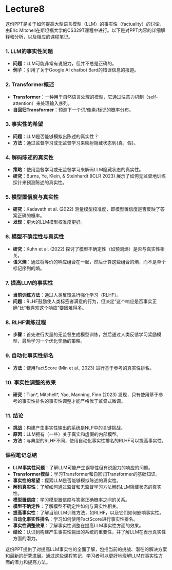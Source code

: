 # Lecture8

这份PPT是关于如何提高大型语言模型（LLM）的事实性（factuality）的讨论，由Eric Mitchell在斯坦福大学的CS329T课程中进行。以下是对PPT内容的详细解释和分析，以及相应的课程笔记。

### 1. LLM的事实性问题
- **问题**：LLM可能非常有说服力，但并不总是正确的。
- **例子**：引用了关于Google AI chatbot Bard的错误信息的报道。

### 2. Transformer概述
- **Transformer**：一种用于自然语言处理的模型，它通过注意力机制（self-attention）来处理输入序列。
- **自回归Transformer**：预测下一个词/像素/标记的概率分布。

### 3. 事实性的希望
- **问题**：LLM是否能够模拟出陈述的真实性？
- **方法**：通过监督学习或无监督学习来映射隐藏状态到{真，假}。

### 4. 解码陈述的真实性
- **策略**：使用监督学习或无监督学习来解码LLM隐藏状态的真实性。
- **研究**：Burns, Ye, Klein, & Steinhardt (ICLR 2023) 展示了如何无监督地训练探针来预测陈述的真实性。

### 5. 模型置信度与真实性
- **研究**：Kadavath et al. (2022) 测量模型校准度，即模型置信度是否反映了答案正确的概率。
- **发现**：更大的LLM模型校准度更好。

### 6. 模型不确定性与真实性
- **研究**：Kuhn et al. (2022) 探讨了模型不确定性（如预测熵）是否与真实性相关。
- **语义熵**：通过将等价的响应组合在一起，然后计算这些组合的熵，而不是单个标记序列的熵。

### 7. 提高LLM的事实性
- **当前训练方法**：通过人类反馈进行强化学习（RLHF）。
- **问题**：RLHF鼓励使人类标签者满意的行为，但决定“这个响应是否事实正确”比“我喜欢这个响应”要困难得多。

### 8. RLHF训练过程
- **步骤**：首先进行大量的无监督生成模型训练，然后通过人类反馈学习奖励模型，最后学习一个优化奖励的策略。

### 9. 自动化事实性排名
- **方法**：使用FactScore (Min et al., 2023) 进行基于参考的真实性排名。

### 10. 事实性调整的效果
- **研究**：Tian*, Mitchell*, Yao, Manning, Finn (2023) 发现，只有使用基于参考的事实性排名的事实性调整才能严格优于监督式微调。

### 11. 结论
- **挑战**：构建产生事实性输出的系统是NLP中的关键挑战。
- **原因**：LLM拥有（一些）关于真实和虚假的内部模型。
- **方法**：与典型的RLHF不同，使用自动化事实性排名的RLHF可以提高事实性。

### 课程笔记总结
- **LLM事实性问题**：了解LLM可能产生误导性但有说服力的响应的问题。
- **Transformer模型**：学习Transformer和自回归Transformer的基础知识。
- **事实性的希望**：探索LLM是否能够模拟陈述的真实性。
- **解码真实性**：了解如何通过监督和无监督学习方法解码LLM隐藏状态的真实性。
- **模型置信度**：学习模型置信度与答案正确概率之间的关系。
- **模型不确定性**：了解模型不确定性如何与真实性相关。
- **提高事实性**：了解当前LLM训练方法，如RLHF，以及它们如何影响事实性。
- **自动化事实性排名**：学习如何使用FactScore进行事实性排名。
- **事实性调整效果**：了解事实性调整在提高LLM事实性方面的效果。
- **结论**：认识到构建产生事实性输出的系统的重要性，并了解LLM在表示真实性方面的潜力。

这份PPT提供了对提高LLM事实性的全面了解，包括当前的挑战、潜在的解决方案和最新的研究进展。通过这些课程笔记，学习者可以更好地理解LLM在事实性方面的潜力和提高方法。